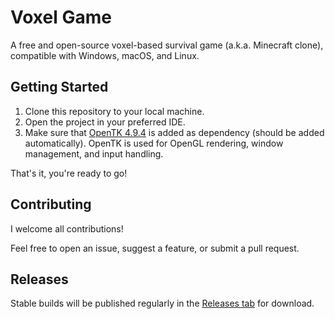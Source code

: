 # Voxel Game

A free and open-source voxel-based survival game (a.k.a. Minecraft clone), compatible with Windows, macOS, and Linux.

## Getting Started

1. Clone this repository to your local machine.
2. Open the project in your preferred IDE.
3. Make sure that [OpenTK 4.9.4](https://www.nuget.org/packages/OpenTK/4.9.4) is added as dependency (should be added automatically).
   OpenTK is used for OpenGL rendering, window management, and input handling.

That's it, you're ready to go!

## Contributing

I welcome all contributions!

Feel free to open an issue, suggest a feature, or submit a pull request.

## Releases

Stable builds will be published regularly in the [Releases tab](https://github.com/Stoniye/Voxel-Game/releases) for download.
